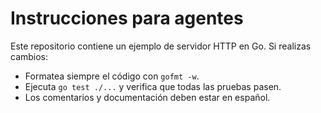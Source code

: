 # Instrucciones para agentes

Este repositorio contiene un ejemplo de servidor HTTP en Go. Si realizas cambios:

- Formatea siempre el código con `gofmt -w`.
- Ejecuta `go test ./...` y verifica que todas las pruebas pasen.
- Los comentarios y documentación deben estar en español.

